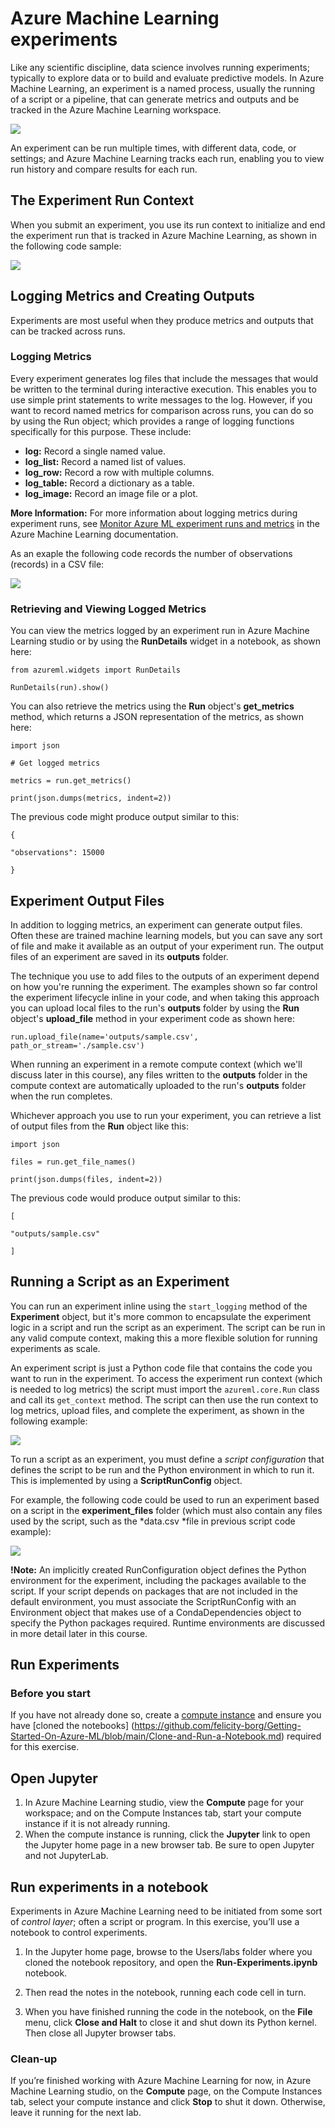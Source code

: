 # Azure Machine Learning experiments

Like any scientific discipline, data science involves running experiments; typically to explore data or to build and evaluate predictive models. In Azure Machine Learning, an experiment is a named process, usually the running of a script or a pipeline, that can generate metrics and outputs and be tracked in the Azure Machine Learning workspace.

![](https://docs.microsoft.com/en-us/learn/wwl-data-ai/intro-to-azure-machine-learning-service/media/03-01-experiment.jpg)

An experiment can be run multiple times, with different data, code, or settings; and Azure Machine Learning tracks each run, enabling you to view run history and compare results for each run.

## The Experiment Run Context
When you submit an experiment, you use its run context to initialize and end the experiment run that is tracked in Azure Machine Learning, as shown in the following code sample:

![](https://github.com/felicity-borg/Getting-Started-On-Azure-ML/blob/main/Images/1.PNG)

## Logging Metrics and Creating Outputs
Experiments are most useful when they produce metrics and outputs that can be tracked across runs.

### Logging Metrics
Every experiment generates log files that include the messages that would be written to the terminal during interactive execution. This enables you to use simple print statements to write messages to the log. However, if you want to record named metrics for comparison across runs, you can do so by using the Run object; which provides a range of logging functions specifically for this purpose. These include:

* **log:** Record a single named value.
* **log_list:** Record a named list of values.
* **log_row:** Record a row with multiple columns.
* **log_table:** Record a dictionary as a table.
* **log_image:** Record an image file or a plot.

**More Information:** For more information about logging metrics during experiment runs, see [Monitor Azure ML experiment runs and metrics](https://aka.ms/AA70zf6) in the Azure Machine Learning documentation.

As an exaple the following code records the number of observations (records) in a CSV file:

![](https://github.com/felicity-borg/Getting-Started-On-Azure-ML/blob/main/Images/2.PNG)

### Retrieving and Viewing Logged Metrics
You can view the metrics logged by an experiment run in Azure Machine Learning studio or by using the **RunDetails** widget in a notebook, as shown here:

`from azureml.widgets import RunDetails`

`RunDetails(run).show()`

You can also retrieve the metrics using the **Run** object's **get_metrics** method, which returns a JSON representation of the metrics, as shown here:

`import json`

`# Get logged metrics`


`metrics = run.get_metrics()`

`print(json.dumps(metrics, indent=2))`

The previous code might produce output similar to this:

`{`

  `"observations": 15000`
  
`}` 

## Experiment Output Files
In addition to logging metrics, an experiment can generate output files. Often these are trained machine learning models, but you can save any sort of file and make it available as an output of your experiment run. The output files of an experiment are saved in its **outputs** folder.

The technique you use to add files to the outputs of an experiment depend on how you're running the experiment. The examples shown so far control the experiment lifecycle inline in your code, and when taking this approach you can upload local files to the run's **outputs** folder by using the **Run** object's **upload_file** method in your experiment code as shown here:

`run.upload_file(name='outputs/sample.csv', path_or_stream='./sample.csv')`

When running an experiment in a remote compute context (which we'll discuss later in this course), any files written to the **outputs** folder in the compute context are automatically uploaded to the run's **outputs** folder when the run completes.

Whichever approach you use to run your experiment, you can retrieve a list of output files from the **Run** object like this:

`import json`

`files = run.get_file_names()`

`print(json.dumps(files, indent=2))`

The previous code would produce output similar to this:

`[`

  `"outputs/sample.csv"`
  
`]`

## Running a Script as an Experiment
You can run an experiment inline using the `start_logging` method of the **Experiment** object, but it's more common to encapsulate the experiment logic in a script and run the script as an experiment. The script can be run in any valid compute context, making this a more flexible solution for running experiments as scale.

An experiment script is just a Python code file that contains the code you want to run in the experiment. To access the experiment run context (which is needed to log metrics) the script must import the `azureml.core.Run` class and call its `get_context` method. The script can then use the run context to log metrics, upload files, and complete the experiment, as shown in the following example:

![](https://github.com/felicity-borg/Getting-Started-On-Azure-ML/blob/main/Images/3.PNG)

To run a script as an experiment, you must define a *script configuration* that defines the script to be run and the Python environment in which to run it. This is implemented by using a **ScriptRunConfig** object.

For example, the following code could be used to run an experiment based on a script in the **experiment_files** folder (which must also contain any files used by the script, such as the *data.csv *file in previous script code example):

![](https://github.com/felicity-borg/Getting-Started-On-Azure-ML/blob/main/Images/4.PNG)

**!Note:** 
An implicitly created RunConfiguration object defines the Python environment for the experiment, including the packages available to the script. If your script depends on packages that are not included in the default environment, you must associate the ScriptRunConfig with an Environment object that makes use of a CondaDependencies object to specify the Python packages required. Runtime environments are discussed in more detail later in this course.

## Run Experiments

### Before you start

If you have not already done so, create a [compute instance](https://github.com/felicity-borg/Getting-Started-On-Azure-ML/blob/main/Azure-ML-Studio.md) and ensure you have [cloned the notebooks] (https://github.com/felicity-borg/Getting-Started-On-Azure-ML/blob/main/Clone-and-Run-a-Notebook.md) required for this exercise.

## Open Jupyter

1. In Azure Machine Learning studio, view the **Compute** page for your workspace; and on the Compute Instances tab, start your compute instance if it is not already running.
2. When the compute instance is running, click the **Jupyter** link to open the Jupyter home page in a new browser tab. Be sure to open Jupyter and not JupyterLab.


## Run experiments in a notebook
Experiments in Azure Machine Learning need to be initiated from some sort of *control layer*; often a script or program. In this exercise, you’ll use a notebook to control experiments.

1. In the Jupyter home page, browse to the Users/labs folder where you cloned the notebook repository, and open the **Run-Experiments.ipynb** notebook.

2. Then read the notes in the notebook, running each code cell in turn.

3. When you have finished running the code in the notebook, on the **File** menu, click **Close and Halt** to close it and shut down its Python kernel. Then close all Jupyter browser tabs.

### Clean-up
If you’re finished working with Azure Machine Learning for now, in Azure Machine Learning studio, on the **Compute** page, on the Compute Instances tab, select your compute instance and click **Stop** to shut it down. Otherwise, leave it running for the next lab.
